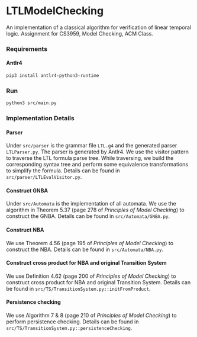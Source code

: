 # LTLModelChecking

An implementation of a classical algorithm for verification of linear temporal logic. Assignment for CS3959, Model Checking, ACM Class.

### Requirements

#### Antlr4

```bash
pip3 install antlr4-python3-runtime  
```

### Run

```bash
python3 src/main.py
```

### Implementation Details

#### Parser

Under `src/parser` is the grammar file `LTL.g4` and the generated parser `LTLParser.py`. The parser is generated by Antlr4. We use the visitor pattern to traverse the LTL formula parse tree. While traversing, we build the corresponding syntax tree and perform some equivalence transformations to simplify the formula. Details can be found in `src/parser/LTLEvalVisitor.py`.

#### Construct GNBA

Under `src/Automata` is the implementation of all automata. We use the algorithm in Theorem 5.37 (page 278 of *Principles of Model Checking*) to construct the GNBA. Details can be found in `src/Automata/GNBA.py`.

#### Construct NBA

We use Theorem 4.56 (page 195 of *Principles of Model Checking*) to construct the NBA. Details can be found in `src/Automata/NBA.py`.

#### Construct cross product for NBA and original Transition System

We use Definition 4.62 (page 200 of *Principles of Model Checking*) to construct cross product for NBA and original Transition System. Details can be found in `src/TS/TransitionSystem.py::initFromProduct`.

#### Persistence checking

We use Algorithm 7 & 8 (page 210 of *Principles of Model Checking*) to perform persistence checking. Details can be found in `src/TS/TransitionSystem.py::persistenceChecking`.
